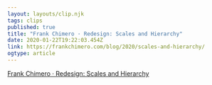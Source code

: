 ```yaml
---
layout: layouts/clip.njk 
tags: clips 
published: true 
title: "Frank Chimero · Redesign: Scales and Hierarchy" 
date: 2020-01-22T19:22:03.454Z 
link: https://frankchimero.com/blog/2020/scales-and-hierarchy/ 
ogtype: article 
---
```

[Frank Chimero · Redesign: Scales and Hierarchy](https://frankchimero.com/blog/2020/scales-and-hierarchy/) 
